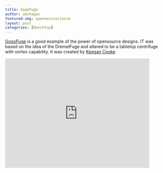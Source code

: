 ```yaml
---
title: GogoFuge
author: amchagas
featured-img: openneuroscience
layout: post
categories: [Benchtop]
---
```


[GogoFuge](https://diybio.org/2012/06/12/gogofuge/) is a good example of the power of opensource designs. IT was based on the idea of the DremelFuge and altered to be a tabletop centrifuge with vortex capability. It was created by [Keegan Cooke](fablabatschool.org/profile/KeeganCooke)


<iframe width="474" height="360" src="https://www.youtube.com/embed/Qcl04sqXqY4" frameborder="0" allow="accelerometer; autoplay; encrypted-media; gyroscope; picture-in-picture" allowfullscreen></iframe>
